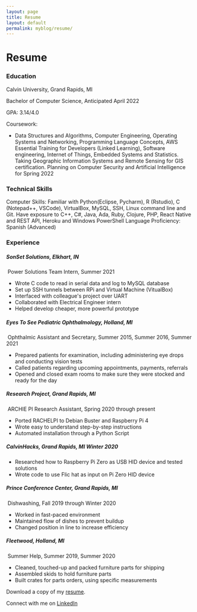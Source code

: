 ```yaml
---
layout: page
title: Resume
layout: default
permalink: myblog/resume/
---
```

# Resume

### Education   

Calvin University, Grand Rapids, MI

Bachelor of Computer Science, Anticipated April 2022

GPA: 3.14/4.0

Coursework: 

* Data Structures and Algorithms, Computer Engineering, Operating Systems and Networking, Programming Language Concepts, AWS Essential Training for Developers (Linked Learning), Software engineering, Internet of Things, Embedded Systems and Statistics. Taking Geographic Information Systems and Remote Sensing for GIS certification. Planning on Computer Security and Artificial Intelligence for Spring 2022


### Technical Skills   

Computer Skills: Familiar with Python(Eclipse, Pycharm), R (Rstudio), C (Notepad++, VSCode), VirtualBox, MySQL, SSH, Linux command line and Git. Have exposure to C++, C#, Java, Ada, Ruby, Clojure, PHP, React Native and REST API, Heroku and Windows PowerShell
Language Proficiency: Spanish (Advanced)

### Experience   

##### SonSet Solutions, Elkhart, IN

​	Power Solutions Team Intern, Summer 2021

* Wrote C code to read in serial data and log to MySQL database
* Set up SSH tunnels between RPi and Virtual Machine (VitualBox)
* Interfaced with colleague's project over UART
* Collaborated with Electrical Engineer intern
* Helped develop cheaper, more powerful prototype

##### Eyes To See Pediatric Ophthalmology, Holland, MI

​	Ophthalmic Assistant and Secretary, Summer 2015, Summer 2016, Summer 2021

* Prepared patients for examination, including administering eye drops and conducting vision tests
* Called patients regarding upcoming appointments, payments, referrals
* Opened and closed exam rooms to make sure they were stocked and ready for the day

##### Research Project, Grand Rapids, MI

​	ARCHIE PI Research Assistant, Spring 2020 through present

* Ported RACHELPI to Debian Buster and Raspberry Pi 4
* Wrote easy to understand step-by-step instructions
* Automated installation through a Python Script

##### CalvinHacks, Grand Rapids, MI Winter 2020

* Researched how to Raspberry Pi Zero as USB HID device and tested solutions
* Wrote code to use Flic hat as input on Pi Zero HID device

##### Prince Conference Center, Grand Rapids, MI

​	Dishwashing, Fall 2019 through Winter 2020

* Worked in fast-paced environment
* Maintained flow of dishes to prevent buildup
* Changed position in line to increase efficiency

##### Fleetwood, Holland, MI

​	Summer Help, Summer 2019, Summer 2020

* Cleaned, touched-up and packed furniture parts for shipping
* Assembled skids to hold furniture parts
* Built crates for parts orders, using specific measurements

Download a copy of my [resume](https://www.dropbox.com/s/2idjrohb1u69utv/Caleb%20Vredevoogd-%20Resume.pdf?dl=0).

Connect with me on [LinkedIn](https://www.linkedin.com/in/caleb-vredevoogd-71515a166/)

